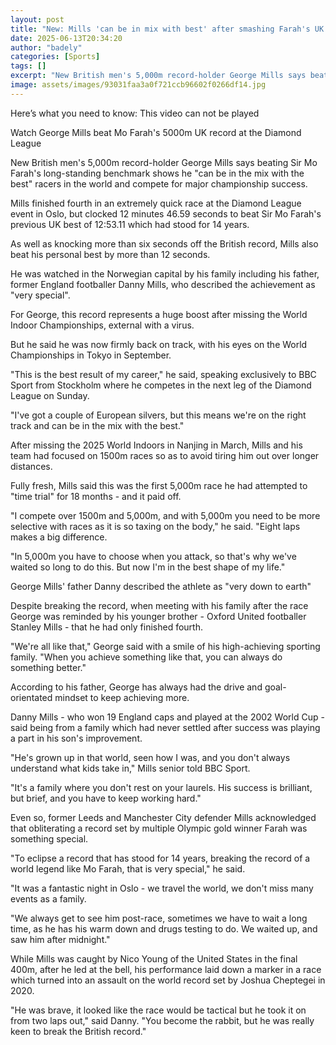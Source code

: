 ```yaml
---
layout: post
title: "New: Mills 'can be in mix with best' after smashing Farah's UK record"
date: 2025-06-13T20:34:20
author: "badely"
categories: [Sports]
tags: []
excerpt: "New British men's 5,000m record-holder George Mills says beating Sir Mo Farah's benchmark was 'the best result of my career'."
image: assets/images/93031faa3a0f721ccb96602f0266df14.jpg
---
```


Here’s what you need to know: This video can not be played

Watch George Mills beat Mo Farah's 5000m UK record at the Diamond League

New British men's 5,000m record-holder George Mills says beating Sir Mo Farah's long-standing benchmark shows he "can be in the mix with the best" racers in the world and compete for major championship success.

Mills finished fourth in an extremely quick race at the Diamond League event in Oslo, but clocked 12 minutes 46.59 seconds to beat Sir Mo Farah's previous UK best of 12:53.11 which had stood for 14 years.

As well as knocking more than six seconds off the British record, Mills also beat his personal best by more than 12 seconds.

He was watched in the Norwegian capital by his family including his father, former England footballer Danny Mills, who described the achievement as "very special".

For George, this record represents a huge boost after missing the World Indoor Championships, external with a virus.

But he said he was now firmly back on track, with his eyes on the World Championships in Tokyo in September.

"This is the best result of my career," he said, speaking exclusively to BBC Sport from Stockholm where he competes in the next leg of the Diamond League on Sunday.

"I've got a couple of European silvers, but this means we're on the right track and can be in the mix with the best."

After missing the 2025 World Indoors in Nanjing in March, Mills and his team had focused on 1500m races so as to avoid tiring him out over longer distances.

Fully fresh, Mills said this was the first 5,000m race he had attempted to "time trial" for 18 months - and it paid off.

"I compete over 1500m and 5,000m, and with 5,000m you need to be more selective with races as it is so taxing on the body," he said. "Eight laps makes a big difference.

"In 5,000m you have to choose when you attack, so that's why we've waited so long to do this. But now I'm in the best shape of my life."

George Mills' father Danny described the athlete as "very down to earth"

Despite breaking the record, when meeting with his family after the race George was reminded by his younger brother - Oxford United footballer Stanley Mills - that he had only finished fourth.

"We're all like that," George said with a smile of his high-achieving sporting family. "When you achieve something like that, you can always do something better."

According to his father, George has always had the drive and goal-orientated mindset to keep achieving more.

Danny Mills - who won 19 England caps and played at the 2002 World Cup - said being from a family which had never settled after success was playing a part in his son's improvement.

"He's grown up in that world, seen how I was, and you don't always understand what kids take in," Mills senior told BBC Sport.

"It's a family where you don't rest on your laurels. His success is brilliant, but brief, and you have to keep working hard."

Even so, former Leeds and Manchester City defender Mills acknowledged that obliterating a record set by multiple Olympic gold winner Farah was something special.

"To eclipse a record that has stood for 14 years, breaking the record of a world legend like Mo Farah, that is very special," he said.

"It was a fantastic night in Oslo - we travel the world, we don't miss many events as a family.

"We always get to see him post-race, sometimes we have to wait a long time, as he has his warm down and drugs testing to do. We waited up, and saw him after midnight."

While Mills was caught by Nico Young of the United States in the final 400m, after he led at the bell, his performance laid down a marker in a race which turned into an assault on the world record set by Joshua Cheptegei in 2020.

"He was brave, it looked like the race would be tactical but he took it on from two laps out," said Danny. "You become the rabbit, but he was really keen to break the British record."

